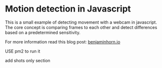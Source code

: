 # Motion detection in Javascript

This is a small example of detecting movement with a webcam in javascript. The core concept is comparing frames to each other and detect differences based on a predetermined sensitivity.

For more information read this blog post: [benjaminhorn.io]

[benjaminhorn.io]:http://benjaminhorn.io/code/motion-detection-with-javascript-and-a-web-camera/




USE pm2 to run it

add shots only section
